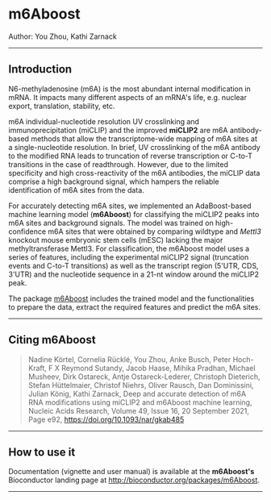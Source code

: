 # m6Aboost
Author: You Zhou, Kathi Zarnack    

---

## Introduction
N6-methyladenosine (m6A) is the most abundant internal modification in mRNA. 
It impacts many different aspects of an mRNA's life, e.g. nuclear export, 
translation, stability, etc.   

m6A individual-nucleotide resolution UV crosslinking and immunoprecipitation 
(miCLIP) and the improved **miCLIP2** are m6A antibody-based methods that allow 
the transcriptome-wide mapping of m6A sites at a single-nucleotide resolution. 
In brief, UV crosslinking of the m6A antibody to 
the modified RNA leads to truncation of reverse transcription or C-to-T 
transitions in the case of readthrough. However, due to the limited specificity 
and high cross-reactivity of the m6A antibodies, the miCLIP data comprise a 
high background signal, which hampers the reliable identification of m6A sites 
from the data. 

For accurately detecting m6A sites, we implemented an AdaBoost-based machine 
learning model (**m6Aboost**) for classifying the miCLIP2 peaks into m6A sites 
and background signals. The model was trained on high-confidence 
m6A sites that were obtained by comparing wildtype and _Mettl3_ knockout mouse 
embryonic stem cells (mESC) lacking the major methyltransferase Mettl3. For 
classification, the m6Aboost model uses a series of features, including the 
experimental miCLIP2 signal (truncation events and C-to-T transitions) as well 
as the transcript region (5'UTR, CDS, 3'UTR) and the nucleotide sequence in a 
21-nt window around the miCLIP2 peak.

The package [m6Aboost](http://bioconductor.org/packages/m6Aboost) includes the 
trained model and the functionalities to prepare the data, extract the 
required features and predict the m6A sites.

---

## Citing m6Aboost

> Nadine Körtel, Cornelia Rücklé, You Zhou, Anke Busch, Peter Hoch-Kraft, F X
> Reymond Sutandy, Jacob Haase, Mihika Pradhan, Michael Musheev, Dirk Ostareck,
> Antje Ostareck-Lederer, Christoph Dieterich, Stefan Hüttelmaier, Christof
> Niehrs, Oliver Rausch, Dan Dominissini, Julian König, Kathi Zarnack, Deep
> and accurate detection of m6A RNA modifications using miCLIP2 and m6Aboost
> machine learning, Nucleic Acids Research, Volume 49, Issue 16, 20 September
> 2021, Page e92, https://doi.org/10.1093/nar/gkab485

---

## How to use it
Documentation (vignette and user manual) is available at the **m6Aboost's** 
Bioconductor landing page at http://bioconductor.org/packages/m6Aboost.

---


